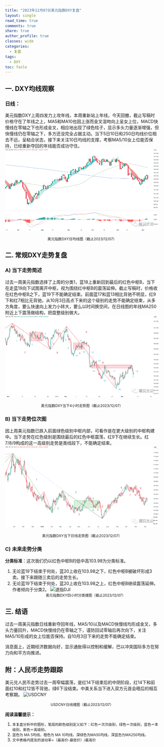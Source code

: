 ```yaml
---
title: "2023年12月07日美元指数DXY复盘"
layout: single
read_time: true
comments: true
share: true
author_profile: true
classes: wide
categories:
  - 复盘
tags:
  - DXY
toc: fasle
---
```

## 一. DXY均线观察
### 日线：
美元指数DXY上周四发力上攻年线，本周重新站上年线，今天回撤，截止写稿时价格守在了年线之上，MA5和MA10也因上涨而金叉湿吻向上呈女上位，MACD快慢线在零轴之下也形成金叉，相应地出现了绿色柱子，显示多头力量逐渐增强，但快慢线仍在零轴之下，多方还没完全占据主动。当下5日10日和250日均线价位相去不远，呈粘合状态，接下来关注10日均线的支撑，考察MA5/10女上位能否保持，已经重新夺回的年线能否成功守住。
 ![道指DJI](/assets/images/2023-12-07-DXY-day.png)
<small><center>美元指数DXY日均线图（截止2023/12/07）</center></small>

## 二. 常规DXY走势复盘
### A) 当下走势简述
过去一周美元指数选择了上周的分类1，蓝18上重新回到最后的红色中枢B，当下在走蓝19向下试图离开中枢，视为围绕红中枢B的震荡延伸。截止写稿时，价格收在红色中枢B之下，蓝19下不能确定结束。前面蓝17和蓝13相比背驰不明显，红9下和红7相比无背驰，从10月3日高点下来的这个级别的走势不能确定结束，从多方角度，要么快速向上发力小转大，要么以时间换空间，在日线图的年线MA250附近上下震荡做结构，把盘整级别做大。
 ![道指DJI](/assets/images/2023-12-07-DXY-hour.png)
<small><center>美元指数DXY当下4小时走势图（截止2023/12/07）</center></small>

### B) 当下走势位次图
因上周美元指数已跌入前面绿色级别中枢内部，可看作是在更大级别的中枢构建中。当下走势在红色级别是围绕最后的红色中枢震荡，红9下在继续生长。红7/8/9构成的这一高级别走势是类线段下，不能确定结束。
 ![道指DJI](/assets/images/2023-12-07-DXY-day-1.png)
<small><center>美元指数DXY当下日线走势图（截止2023/12/07）</center></small>

### C) 未来走势分类
**分类标准**：这次我们仍以红色中枢B的低中高103.98为分类标准。
1. 无论蓝19下结束于何处，蓝20上收在103.98之下，红色中枢B被破坏形成3卖。接下来跟随三卖后的走势生长。
2. 无论蓝19下结束于何处，蓝20上收在103.98之上，红色中枢B继续震荡延伸。
作者倾向于分类2。
 ![道指DJI](/assets/images/2023-12-07-DXY--hour-fl.png)
<small><center>美元指数DXY四小时分类缠图（截止2023/12/07）</center></small>

## 三. 结语
过去一周美元指数日线重新夺回年线，MA5/10以及MACD快慢线均形成金叉，多头力量回升，MACD快慢线仍在零轴之下，谨防回试零轴后再次向下，关注MA5/10形成的女上位能否保持。自10月3日下来的走势不能确定结束。

消息面上，近期经济数据向好，显示通胀得以控制和缓解，巴以冲突国际多方在努力向和平方向推进。

## 附：人民币走势跟踪
美元兑人民币走势过去一周窄幅震荡，是红14下结束后的中阴阶段，红14下和前面红10和红12皆不背驰，绿6下没结束。中美关系当下进入双方元首会晤后的相互考察期。
 ![USDCNY](/assets/images/2023-12-07-USDCNY-day.png)
<small><center>USDCNY日线缠图（截止2023/12/07）</center></small> 

**阅读温馨提示：** 
1. <small>本复盘分析中的图形，笔段的颜色级别定义如下：红色＝次次级别，绿色＝次级别，蓝色＝本级别，紫色＝高级别。</small> 
2. <small>蓝色为 MA 5均线，橙色为 MA 10均线，深绿色为MA50均线，深蓝色为MA250均线。</small> 
3. <small>文中表格内提及的波动率=（最高价-最低价）/最高价 </small>
